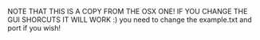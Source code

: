 NOTE THAT THIS IS A COPY FROM THE OSX ONE!
IF YOU CHANGE THE GUI SHORCUTS IT WILL WORK :)
you need to change the example.txt and port if you wish!
